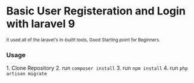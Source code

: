 <h1>Basic User Registeration and Login with laravel 9</h1>
<small>It used all of the laravel's in-builtt tools, Good Starting point for Beginners.</small>

<section>
<article>
<h3>Usage</h3>
1. Clone Repository
2. run <code>composer install</code>
3. run <code>npm install</code>
4. run <code>php artisan migrate</code>
</article>
</section>
